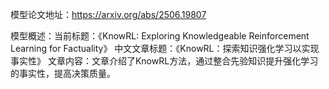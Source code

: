 模型论文地址：https://arxiv.org/abs/2506.19807

模型概述：当前标题：《KnowRL: Exploring Knowledgeable Reinforcement Learning for Factuality》
中文文章标题：《KnowRL：探索知识强化学习以实现事实性》
文章内容：文章介绍了KnowRL方法，通过整合先验知识提升强化学习的事实性，提高决策质量。
